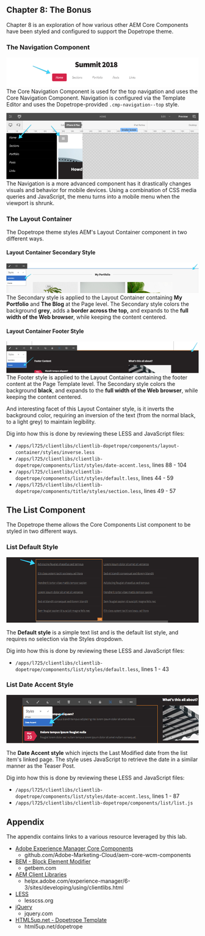 ## Chapter 8: The Bonus

Chapter 8 is an exploration of how various other AEM Core Components have been styled and configured to support the Dopetrope theme.

### The Navigation Component
![Chapter 8 - Navigation](./images/navigation.png)
The Core Navigation Component is used for the top navigation and uses the Core Navigation Component. Navigation is configured via the Template Editor and uses the Dopetrope-provided `.cmp-navigation--top` style.

![Chapter 8 - Mobile Navigation](./images/navigation--mobile.png)
The Navigation is a more advanced component has it drastically changes visuals and behavior for mobile devices. Using a combination of CSS media queries and JavaScript, the menu turns into a mobile menu when the viewport is shrunk.


### The Layout Container

The Dopetrope theme styles AEM's Layout Container component in two different ways. 

#### Layout Container Secondary Style
![Chapter 8 - Layout Container Secondary](./images/layout-container--secondary.png)
The Secondary style is applied to the Layout Container containing **My Portfolio** and **The Blog** at the Page level. The Secondary style colors the background **grey**, adds a **border across the top,** and expands to the **full width of the Web browser**, while keeping the content centered.

#### Layout Container Footer Style
![Chapter 8 - Layout Container Footer](./images/layout-container--footer.png)
The Footer style is applied to the Layout Container containing the footer content at the Page Template level.  The Secondary style colors the background **black**, and expands to the **full width of the Web browser**, while keeping the content centered.

And interesting facet of this Layout Container style, is it inverts the background color, requiring an inversion of the text (from the normal black, to a light grey) to maintain legibility.

Dig into how this is done by reviewing these LESS and JavaScript files:

* `/apps/l725/clientlibs/clientlib-dopetrope/components/layout-container/styles/inverse.less`
* `/apps/l725/clientlibs/clientlib-dopetrope/components/list/styles/date-accent.less`, lines 88 - 104
* `/apps/l725/clientlibs/clientlib-dopetrope/components/list/styles/default.less`, lines 44 - 59
* `/apps/l725/clientlibs/clientlib-dopetrope/components/title/styles/section.less`, lines 49 - 57

## The List Component

The Dopetrope theme allows the Core Components List component to be styled in two different ways. 

### List Default Style
![Chapter 8 - List](./images/list--default.png)

The **Default style** is a simple text list and is the default list style, and requires no selection via the Styles dropdown.

Dig into how this is done by reviewing these LESS and JavaScript files:

* `/apps/l725/clientlibs/clientlib-dopetrope/components/list/styles/default.less`, lines 1 - 43


### List Date Accent Style
![Chapter 8 - List](./images/list--date-accent.png)

The **Date Accent style** which injects the Last Modified date from the list item's linked page. The style uses JavaScript to retrieve the date in a similar manner as the Teaser Post.

Dig into how this is done by reviewing these LESS and JavaScript files:

* `/apps/l725/clientlibs/clientlib-dopetrope/components/list/styles/date-accent.less`, lines 1 - 87
* `/apps/l725/clientlibs/clientlib-dopetrope/components/list/list.js`

<div class="page-break"></div>

## Appendix

The appendix contains links to a various resource leveraged by this lab.

* [Adobe Experience Manager Core Components](https://github.com/Adobe-Marketing-Cloud/aem-core-wcm-components)
	* github.com/Adobe-Marketing-Cloud/aem-core-wcm-components
* [BEM - Block Element Modifier](http://getbem.com/)
	* getbem.com
* [AEM Client Libraries](https://helpx.adobe.com/experience-manager/6-3/sites/developing/using/clientlibs.html)
	* helpx.adobe.com/experience-manager/6-3/sites/developing/using/clientlibs.html
* [LESS](http://lesscss.org/)
 	* lesscss.org
* [jQuery](https://jquery.com/)
	* jquery.com 	
* [HTML5up.net - Dopetrope Template](https://html5up.net/dopetrope)
	* 	html5up.net/dopetrope